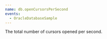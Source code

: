 ```yaml
---
name: db.openCursorsPerSecond
events:
  - OracleDatabaseSample
---
```


The total number of cursors opened per second.